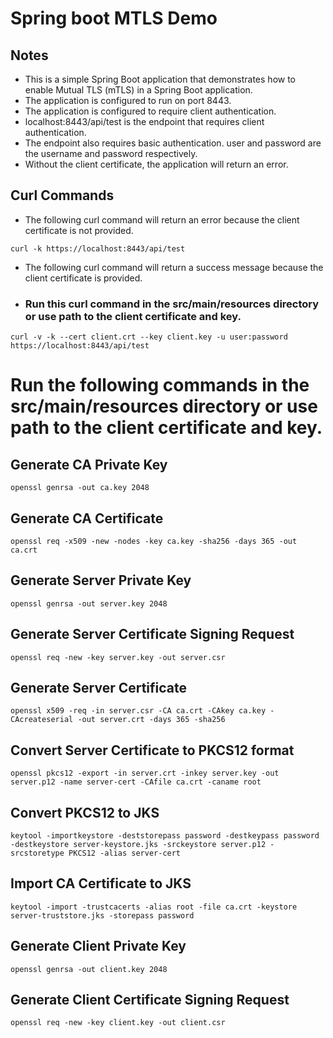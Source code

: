 # Spring boot MTLS Demo

## Notes
- This is a simple Spring Boot application that demonstrates how to enable Mutual TLS (mTLS) in a Spring Boot application.
- The application is configured to run on port 8443.
- The application is configured to require client authentication.
- localhost:8443/api/test is the endpoint that requires client authentication.
- The endpoint also requires basic authentication. user and password are the username and password respectively.
- Without the client certificate, the application will return an error.

## Curl Commands
- The following curl command will return an error because the client certificate is not provided.
```shell
curl -k https://localhost:8443/api/test
```
- The following curl command will return a success message because the client certificate is provided.
- ### Run this curl command in the src/main/resources directory or use path to the client certificate and key.
```shell
curl -v -k --cert client.crt --key client.key -u user:password https://localhost:8443/api/test
```

# Run the following commands in the src/main/resources directory or use path to the client certificate and key.
## Generate CA Private Key
```shell
openssl genrsa -out ca.key 2048
```

## Generate CA Certificate
```shell
openssl req -x509 -new -nodes -key ca.key -sha256 -days 365 -out ca.crt
```

## Generate Server Private Key
```shell
openssl genrsa -out server.key 2048
```

## Generate Server Certificate Signing Request
```shell
openssl req -new -key server.key -out server.csr
```

## Generate Server Certificate
```shell
openssl x509 -req -in server.csr -CA ca.crt -CAkey ca.key -CAcreateserial -out server.crt -days 365 -sha256
```

## Convert Server Certificate to PKCS12 format
```shell
openssl pkcs12 -export -in server.crt -inkey server.key -out server.p12 -name server-cert -CAfile ca.crt -caname root
```

## Convert PKCS12 to JKS
```shell
keytool -importkeystore -deststorepass password -destkeypass password -destkeystore server-keystore.jks -srckeystore server.p12 -srcstoretype PKCS12 -alias server-cert
```

## Import CA Certificate to JKS
```shell
keytool -import -trustcacerts -alias root -file ca.crt -keystore server-truststore.jks -storepass password
```

## Generate Client Private Key
```shell
openssl genrsa -out client.key 2048
```

## Generate Client Certificate Signing Request
```shell
openssl req -new -key client.key -out client.csr
```
